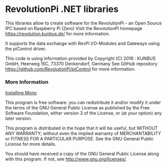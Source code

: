 # RevolutionPi .NET libraries
This libraries allow to create software for the
RevolutionPi - an Open Source IPC based on Raspberry Pi (Zero)
Visit the RevolutionPi homepage https://revolution.kunbus.de/ for more information.

It supports the  data exchange with RevPi I/O-Modules and Gateways
using the piControl driver.

This code is using information provided by
Copyright (C) 2016 : KUNBUS GmbH, Heerweg 15C, 73370 Denkendorf, Germany
See GitHub repository https://github.com/RevolutionPi/piControl for more information.



### More Information
[Installing Mono](InstallMono.md)


This program is free software: you can redistribute it and/or modify
it under the terms of the GNU General Public License as published by
the Free Software Foundation, either version 3 of the License, or
(at your option) any later version.

This program is distributed in the hope that it will be useful,
but WITHOUT ANY WARRANTY; without even the implied warranty of
MERCHANTABILITY or FITNESS FOR A PARTICULAR PURPOSE.  See the
GNU General Public License for more details.

You should have received a copy of the GNU General Public License
along with this program.  If not, see <http://www.gnu.org/licenses/>. 

